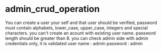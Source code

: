 # admin_crud_operation

You can create a user your self and that user should be verified,
password must contain alphabets, lower_case, upper_case, integers and special characters.
you can't create an acount with existing user name.
password length should be greater than 8.
you can check admin side with admin credentials only, it is validated user name : admin password : admin
